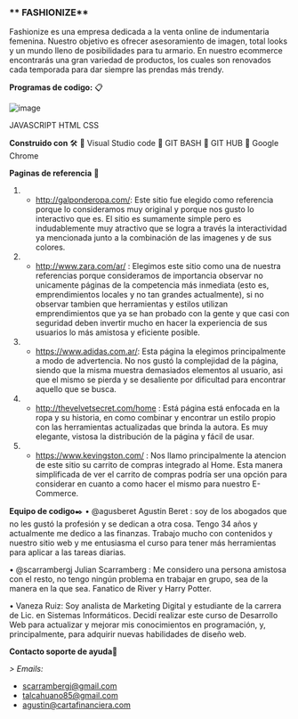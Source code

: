 
### ** FASHIONIZE**  
Fashionize  es una empresa dedicada a la venta online de indumentaria femenina. Nuestro objetivo es ofrecer asesoramiento de imagen, total looks y un mundo lleno de posibilidades para tu armario.
En nuestro ecommerce encontrarás una gran variedad de productos, los cuales son renovados cada temporada para dar siempre las prendas más trendy. 


**Programas de codigo:** 📋

![image](https://user-images.githubusercontent.com/69014507/90286755-dcb5bc80-de4c-11ea-9a77-e012bd8e96cf.png)


JAVASCRIPT   HTML   CSS

**Construido con** 🛠️
	Visual Studio code
	GIT BASH 
	GIT HUB
	Google Chrome


**Paginas de referencia** :100: 
1. - http://galponderopa.com/: Este sitio fue elegido como referencia porque lo consideramos muy original y porque nos gusto lo interactivo que es. El sitio es sumamente simple pero es indudablemente muy atractivo que se logra a través la interactividad ya mencionada junto a la combinación de las imagenes y de sus colores.  
2. - http://www.zara.com/ar/ : Elegimos este sitio como una de nuestra referencias porque consideramos de importancia observar no unicamente páginas de la competencia más inmediata (esto es, emprendimientos locales y no tan grandes actualmente), si no observar tambien que herramientas y estilos utilizan emprendimientos que ya se han probado con la gente y que casi con seguridad deben invertir mucho en hacer la experiencia de sus usuarios lo más amistosa y eficiente posible.
3. - https://www.adidas.com.ar/: Esta página la elegimos principalmente a modo de advertencia. No nos gustó la complejidad de la página, siendo que la misma muestra demasiados elementos al usuario, asi que el mismo se pierda y se desaliente por dificultad para encontrar aquello que se busca.
4. - http://thevelvetsecret.com/home  : Está página está enfocada en la ropa y su historia, en como combinar y encontrar un estilo propio con las herramientas actualizadas que brinda la autora. Es muy elegante, vistosa la distribución de la página y fácil de usar. 
5. - https://www.kevingston.com/ : Nos llamo principalmente la atencion de este sitio su carrito de compras integrado al Home. Esta manera simplificada de ver el carrito de compras podría ser una opción para considerar en cuanto a como hacer el mismo para nuestro E-Commerce.

**Equipo de codigo**✒️
•	@agusberet  Agustin Beret : soy de los abogados que no les gustó la profesión y se dedican a otra cosa.
Tengo 34 años y actualmente me dedico a las finanzas. Trabajo mucho con contenidos y nuestro sitio web y me entusiasma el curso para tener más herramientas para aplicar a las tareas diarias.

•	@scarrambergj Julian Scarramberg : Me considero una persona amistosa con el resto, no tengo ningún problema en trabajar en grupo, sea de la manera en la que sea. Fanatico de River y Harry Potter. 

•	Vaneza Ruiz: Soy analista de Marketing Digital y estudiante de la carrera de Lic. en Sistemas Informáticos.
Decidí realizar este curso de Desarrollo Web para actualizar y mejorar mis conocimientos en  programación, y, principalmente,
para adquirir nuevas habilidades de diseño web.

**Contacto soporte de ayuda**📄

_> Emails:_

- scarrambergj@gmail.com
- talcahuano85@gmail.com
- agustin@cartafinanciera.com
